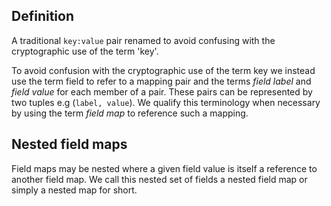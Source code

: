 ## Definition
A traditional `key:value` pair renamed to avoid confusing with the cryptographic use of the term 'key'.

To avoid confusion with the cryptographic use of the term key we instead use the term field to refer to a mapping pair and the terms _field label_ and _field value_ for each member of a pair. These pairs can be represented by two tuples e.g (`label, value`). We qualify this terminology when necessary by using the term _field map_ to reference such a mapping.

## Nested field maps
Field maps may be nested where a given field value is itself a reference to another field map. We call this nested set of fields a nested field map or simply a nested map for short.